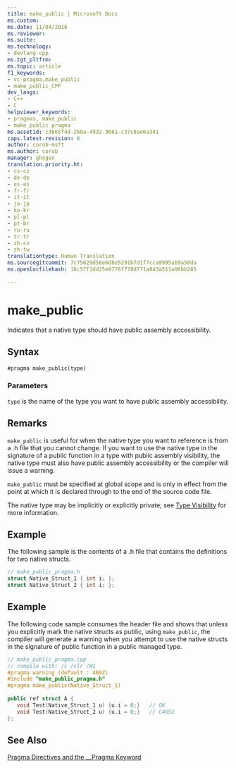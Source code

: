 ```yaml
---
title: make_public | Microsoft Docs
ms.custom: 
ms.date: 11/04/2016
ms.reviewer: 
ms.suite: 
ms.technology:
- devlang-cpp
ms.tgt_pltfrm: 
ms.topic: article
f1_keywords:
- vc-pragma.make_public
- make_public_CPP
dev_langs:
- C++
- C
helpviewer_keywords:
- pragmas, make_public
- make_public pragma
ms.assetid: c3665f4d-268a-4932-9661-c37c8ae6a341
caps.latest.revision: 6
author: corob-msft
ms.author: corob
manager: ghogen
translation.priority.ht:
- cs-cz
- de-de
- es-es
- fr-fr
- it-it
- ja-jp
- ko-kr
- pl-pl
- pt-br
- ru-ru
- tr-tr
- zh-cn
- zh-tw
translationtype: Human Translation
ms.sourcegitcommit: 7c75629d56e6d8e5291b7d1f7cca9995ab9a50da
ms.openlocfilehash: 16c57f1dd25e8776f778d771a843a511a06bb285

---
```

# make_public
Indicates that a native type should have public assembly accessibility.  
  
## Syntax  
  
```  
#pragma make_public(type)  
```  
  
### Parameters  
 `type` is the name of the type you want to have public assembly accessibility.  
  
## Remarks  
`make_public` is useful for when the native type you want to reference is from a .h file that you cannot change. If you want to use the native type in the signature of a public function in a type with public assembly visibility, the native type must also have public assembly accessibility or the compiler will issue a warning.  
  
`make_public` must be specified at global scope and is only in effect from the point at which it is declared through to the end of the source code file.  
  
The native type may be implicitly or explicitly private; see [Type Visibility](../dotnet/how-to-define-and-consume-classes-and-structs-cpp-cli.md#BKMK_Type_visibility) for more information.  
  
## Example  
The following sample is the contents of a .h file that contains the definitions for two native structs.  
  
```cpp  
// make_public_pragma.h  
struct Native_Struct_1 { int i; };  
struct Native_Struct_2 { int i; };  
```  
  
## Example  
The following code sample consumes the header file and shows that unless you explicitly mark the native structs as public, using `make_public`, the compiler will generate a warning when you attempt to use the native structs in the signature of public function in a public managed type.  
  
```cpp  
// make_public_pragma.cpp  
// compile with: /c /clr /W1  
#pragma warning (default : 4692)  
#include "make_public_pragma.h"  
#pragma make_public(Native_Struct_1)  
  
public ref struct A {  
   void Test(Native_Struct_1 u) {u.i = 0;}   // OK  
   void Test(Native_Struct_2 u) {u.i = 0;}   // C4692  
};  
```  
  
## See Also  
[Pragma Directives and the __Pragma Keyword](../preprocessor/pragma-directives-and-the-pragma-keyword.md)


<!--HONumber=Jan17_HO1-->


